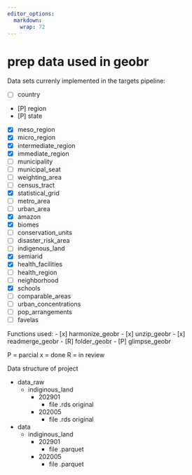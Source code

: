 ```yaml
---
editor_options: 
  markdown: 
    wrap: 72
---
```


# prep data used in geobr

Data sets currenly implemented in the targets pipeline:

-   [ ] country
-   [P] region
-   [P] state
-   [x] meso_region
-   [x] micro_region
-   [x] intermediate_region
-   [x] immediate_region
-   [ ] municipality
-   [ ] municipal_seat
-   [ ] weighting_area
-   [ ] census_tract
-   [x] statistical_grid
-   [ ] metro_area
-   [ ] urban_area
-   [x] amazon
-   [x] biomes
-   [ ] conservation_units
-   [ ] disaster_risk_area
-   [ ] indigenous_land
-   [x] semiarid
-   [x] health_facilities
-   [ ] health_region
-   [ ] neighborhood
-   [x] schools
-   [ ] comparable_areas
-   [ ] urban_concentrations
-   [ ] pop_arrangements
-   [ ] favelas

Functions used: - [x] harmonize_geobr - [x] unzip_geobr - [x]
readmerge_geobr - [R] folder_geobr - [P] glimpse_geobr

P = parcial x = done R = in review

Data structure of project

-   data_raw
    -   indiginous_land
        -   202901
            -   file .rds original
        -   202005
            -   file .rds original
-   data
    -   indiginous_land
        -   202901
            -   file .parquet
        -   202005
            -   file .parquet
